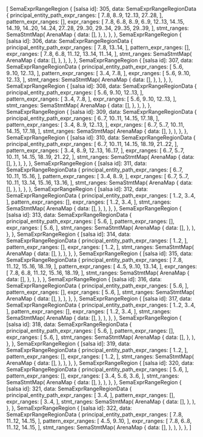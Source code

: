 [
    SemaExprRangeRegion {
        [salsa id]: 305,
        data: SemaExprRangeRegionData {
            principal_entity_path_expr_ranges: [
                7..8,
                8..9,
                12..13,
                27..28,
            ],
            pattern_expr_ranges: [],
            expr_ranges: [
                7..8,
                6..8,
                8..9,
                6..9,
                12..13,
                14..15,
                14..19,
                14..20,
                14..24,
                27..28,
                29..30,
                29..34,
                29..35,
                29..39,
            ],
            stmt_ranges: SemaStmtMap(
                ArenaMap {
                    data: [],
                },
            ),
        },
    },
    SemaExprRangeRegion {
        [salsa id]: 306,
        data: SemaExprRangeRegionData {
            principal_entity_path_expr_ranges: [
                7..8,
                13..14,
            ],
            pattern_expr_ranges: [],
            expr_ranges: [
                7..8,
                6..8,
                11..12,
                13..14,
                11..14,
            ],
            stmt_ranges: SemaStmtMap(
                ArenaMap {
                    data: [],
                },
            ),
        },
    },
    SemaExprRangeRegion {
        [salsa id]: 307,
        data: SemaExprRangeRegionData {
            principal_entity_path_expr_ranges: [
                5..6,
                9..10,
                12..13,
            ],
            pattern_expr_ranges: [
                3..4,
                7..8,
            ],
            expr_ranges: [
                5..6,
                9..10,
                12..13,
            ],
            stmt_ranges: SemaStmtMap(
                ArenaMap {
                    data: [],
                },
            ),
        },
    },
    SemaExprRangeRegion {
        [salsa id]: 308,
        data: SemaExprRangeRegionData {
            principal_entity_path_expr_ranges: [
                5..6,
                9..10,
                12..13,
            ],
            pattern_expr_ranges: [
                3..4,
                7..8,
            ],
            expr_ranges: [
                5..6,
                9..10,
                12..13,
            ],
            stmt_ranges: SemaStmtMap(
                ArenaMap {
                    data: [],
                },
            ),
        },
    },
    SemaExprRangeRegion {
        [salsa id]: 309,
        data: SemaExprRangeRegionData {
            principal_entity_path_expr_ranges: [
                6..7,
                10..11,
                14..15,
                17..18,
            ],
            pattern_expr_ranges: [
                3..4,
                8..9,
                12..13,
            ],
            expr_ranges: [
                6..7,
                5..7,
                10..11,
                14..15,
                17..18,
            ],
            stmt_ranges: SemaStmtMap(
                ArenaMap {
                    data: [],
                },
            ),
        },
    },
    SemaExprRangeRegion {
        [salsa id]: 310,
        data: SemaExprRangeRegionData {
            principal_entity_path_expr_ranges: [
                6..7,
                10..11,
                14..15,
                18..19,
                21..22,
            ],
            pattern_expr_ranges: [
                3..4,
                8..9,
                12..13,
                16..17,
            ],
            expr_ranges: [
                6..7,
                5..7,
                10..11,
                14..15,
                18..19,
                21..22,
            ],
            stmt_ranges: SemaStmtMap(
                ArenaMap {
                    data: [],
                },
            ),
        },
    },
    SemaExprRangeRegion {
        [salsa id]: 311,
        data: SemaExprRangeRegionData {
            principal_entity_path_expr_ranges: [
                6..7,
                10..11,
                15..16,
            ],
            pattern_expr_ranges: [
                3..4,
                8..9,
            ],
            expr_ranges: [
                6..7,
                5..7,
                10..11,
                13..14,
                15..16,
                13..16,
            ],
            stmt_ranges: SemaStmtMap(
                ArenaMap {
                    data: [],
                },
            ),
        },
    },
    SemaExprRangeRegion {
        [salsa id]: 312,
        data: SemaExprRangeRegionData {
            principal_entity_path_expr_ranges: [
                1..2,
                3..4,
            ],
            pattern_expr_ranges: [],
            expr_ranges: [
                1..2,
                3..4,
            ],
            stmt_ranges: SemaStmtMap(
                ArenaMap {
                    data: [],
                },
            ),
        },
    },
    SemaExprRangeRegion {
        [salsa id]: 313,
        data: SemaExprRangeRegionData {
            principal_entity_path_expr_ranges: [
                5..6,
            ],
            pattern_expr_ranges: [],
            expr_ranges: [
                5..6,
            ],
            stmt_ranges: SemaStmtMap(
                ArenaMap {
                    data: [],
                },
            ),
        },
    },
    SemaExprRangeRegion {
        [salsa id]: 314,
        data: SemaExprRangeRegionData {
            principal_entity_path_expr_ranges: [
                1..2,
            ],
            pattern_expr_ranges: [],
            expr_ranges: [
                1..2,
            ],
            stmt_ranges: SemaStmtMap(
                ArenaMap {
                    data: [],
                },
            ),
        },
    },
    SemaExprRangeRegion {
        [salsa id]: 315,
        data: SemaExprRangeRegionData {
            principal_entity_path_expr_ranges: [
                7..8,
                11..12,
                15..16,
                18..19,
            ],
            pattern_expr_ranges: [
                4..5,
                9..10,
                13..14,
            ],
            expr_ranges: [
                7..8,
                6..8,
                11..12,
                15..16,
                18..19,
            ],
            stmt_ranges: SemaStmtMap(
                ArenaMap {
                    data: [],
                },
            ),
        },
    },
    SemaExprRangeRegion {
        [salsa id]: 316,
        data: SemaExprRangeRegionData {
            principal_entity_path_expr_ranges: [
                5..6,
            ],
            pattern_expr_ranges: [],
            expr_ranges: [
                5..6,
            ],
            stmt_ranges: SemaStmtMap(
                ArenaMap {
                    data: [],
                },
            ),
        },
    },
    SemaExprRangeRegion {
        [salsa id]: 317,
        data: SemaExprRangeRegionData {
            principal_entity_path_expr_ranges: [
                1..2,
                3..4,
            ],
            pattern_expr_ranges: [],
            expr_ranges: [
                1..2,
                3..4,
            ],
            stmt_ranges: SemaStmtMap(
                ArenaMap {
                    data: [],
                },
            ),
        },
    },
    SemaExprRangeRegion {
        [salsa id]: 318,
        data: SemaExprRangeRegionData {
            principal_entity_path_expr_ranges: [
                5..6,
            ],
            pattern_expr_ranges: [],
            expr_ranges: [
                5..6,
            ],
            stmt_ranges: SemaStmtMap(
                ArenaMap {
                    data: [],
                },
            ),
        },
    },
    SemaExprRangeRegion {
        [salsa id]: 319,
        data: SemaExprRangeRegionData {
            principal_entity_path_expr_ranges: [
                1..2,
            ],
            pattern_expr_ranges: [],
            expr_ranges: [
                1..2,
            ],
            stmt_ranges: SemaStmtMap(
                ArenaMap {
                    data: [],
                },
            ),
        },
    },
    SemaExprRangeRegion {
        [salsa id]: 320,
        data: SemaExprRangeRegionData {
            principal_entity_path_expr_ranges: [
                5..6,
            ],
            pattern_expr_ranges: [],
            expr_ranges: [
                3..4,
                5..6,
                3..6,
            ],
            stmt_ranges: SemaStmtMap(
                ArenaMap {
                    data: [],
                },
            ),
        },
    },
    SemaExprRangeRegion {
        [salsa id]: 321,
        data: SemaExprRangeRegionData {
            principal_entity_path_expr_ranges: [
                3..4,
            ],
            pattern_expr_ranges: [],
            expr_ranges: [
                3..4,
            ],
            stmt_ranges: SemaStmtMap(
                ArenaMap {
                    data: [],
                },
            ),
        },
    },
    SemaExprRangeRegion {
        [salsa id]: 322,
        data: SemaExprRangeRegionData {
            principal_entity_path_expr_ranges: [
                7..8,
                11..12,
                14..15,
            ],
            pattern_expr_ranges: [
                4..5,
                9..10,
            ],
            expr_ranges: [
                7..8,
                6..8,
                11..12,
                14..15,
            ],
            stmt_ranges: SemaStmtMap(
                ArenaMap {
                    data: [],
                },
            ),
        },
    },
]